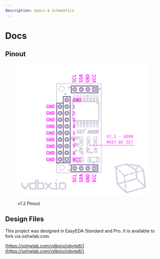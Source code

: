 ```yaml
---
description: Specs & Schematics
---
```


# Docs

## Pinout

<figure><img src="../../.gitbook/assets/iobyte-pinout.png" alt=""><figcaption><p>v1.2 Pinout</p></figcaption></figure>



## Design Files

This project was designed in EasyEDA Standard and Pro. It is available to fork via oshwlab.com

[https://oshwlab.com/vdbxio/iobyte8/](https://oshwlab.com/vdbxio/iobyte8/)

